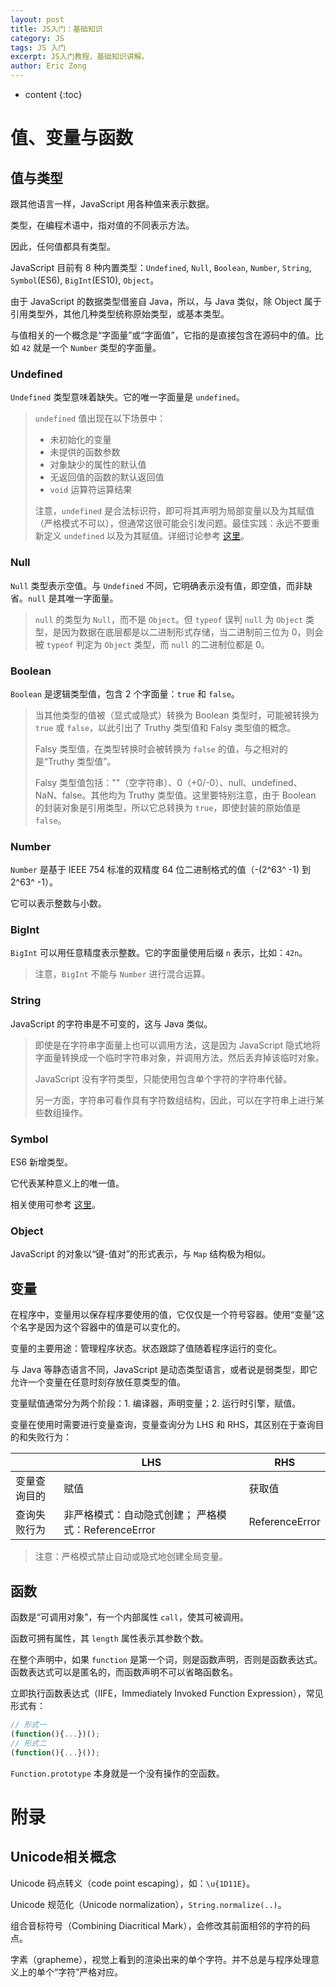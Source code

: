 ```yaml
---
layout: post
title: JS入门：基础知识
category: JS
tags: JS 入门
excerpt: JS入门教程，基础知识讲解。
author: Eric Zong
---
```


* content
{:toc}

# 值、变量与函数

## 值与类型

跟其他语言一样，JavaScript 用各种值来表示数据。

类型，在编程术语中，指对值的不同表示方法。

因此，任何值都具有类型。

JavaScript 目前有 8 种内置类型：`Undefined`, `Null`, `Boolean`, `Number`, `String`,  `Symbol`(ES6), `BigInt`(ES10), `Object`。

由于 JavaScript 的数据类型借鉴自 Java，所以，与 Java 类似，除 Object 属于引用类型外，其他几种类型统称原始类型，或基本类型。

与值相关的一个概念是“字面量”或“字面值”，它指的是直接包含在源码中的值。比如 `42` 就是一个 `Number` 类型的字面量。

### Undefined

`Undefined` 类型意味着缺失。它的唯一字面量是 `undefined`。

> `undefined` 值出现在以下场景中：
>
> * 未初始化的变量
> * 未提供的函数参数
> * 对象缺少的属性的默认值
> * 无返回值的函数的默认返回值
> * `void` 运算符运算结果
>
> 注意，`undefined` 是合法标识符，即可将其声明为局部变量以及为其赋值（严格模式不可以），但通常这很可能会引发问题。最佳实践：永远不要重新定义 `undefined` 以及为其赋值。详细讨论参考 [这里](/posts/js-undefined-identifier.html)。

### Null

`Null` 类型表示空值。与 `Undefined` 不同，它明确表示没有值，即空值，而非缺省。`null` 是其唯一字面量。

> `null` 的类型为 `Null`，而不是 `Object`。但 `typeof` 误判 `null` 为 `Object` 类型，是因为数据在底层都是以二进制形式存储，当二进制前三位为 0，则会被 `typeof` 判定为 `Object` 类型，而 `null` 的二进制位都是 0。

### Boolean

`Boolean` 是逻辑类型值，包含 2 个字面量：`true` 和 `false`。

> 当其他类型的值被（显式或隐式）转换为 Boolean 类型时，可能被转换为 `true` 或 `false`，以此引出了 Truthy 类型值和 Falsy 类型值的概念。
>
> Falsy 类型值，在类型转换时会被转换为 `false` 的值，与之相对的是“Truthy 类型值”。
>
> Falsy 类型值包括：""（空字符串）、0（+0/-0）、null、undefined、NaN、false。其他均为 Truthy 类型值。这里要特别注意，由于 Boolean 的封装对象是引用类型，所以它总转换为 `true`，即使封装的原始值是 `false`。

### Number

`Number` 是基于 IEEE 754 标准的双精度 64 位二进制格式的值（-(2^63^ -1) 到 2^63^ -1）。

它可以表示整数与小数。

### BigInt

`BigInt` 可以用任意精度表示整数。它的字面量使用后缀 `n` 表示，比如：`42n`。

> 注意，`BigInt` 不能与 `Number` 进行混合运算。

### String

JavaScript 的字符串是不可变的，这与 Java 类似。

> 即使是在字符串字面量上也可以调用方法，这是因为 JavaScript 隐式地将字面量转换成一个临时字符串对象，并调用方法，然后丢弃掉该临时对象。
>
> JavaScript 没有字符类型，只能使用包含单个字符的字符串代替。
>
> 另一方面，字符串可看作具有字符数组结构，因此，可以在字符串上进行某些数组操作。

### Symbol

ES6 新增类型。

它代表某种意义上的唯一值。

相关使用可参考 [这里](/references/js-es6-symbol)。

### Object

JavaScript 的对象以“键-值对”的形式表示，与 `Map` 结构极为相似。

## 变量

在程序中，变量用以保存程序要使用的值，它仅仅是一个符号容器。使用“变量”这个名字是因为这个容器中的值是可以变化的。

变量的主要用途：管理程序状态。状态跟踪了值随着程序运行的变化。

与 Java 等静态语言不同，JavaScript 是动态类型语言，或者说是弱类型，即它允许一个变量在任意时刻存放任意类型的值。

变量赋值通常分为两个阶段：1. 编译器，声明变量；2. 运行时引擎，赋值。

变量在使用时需要进行变量查询，变量查询分为 LHS 和 RHS，其区别在于查询目的和失败行为：

|              | LHS                                                 | RHS            |
| ------------ | --------------------------------------------------- | -------------- |
| 变量查询目的 | 赋值                                                | 获取值         |
| 查询失败行为 | 非严格模式：自动隐式创建； 严格模式：ReferenceError | ReferenceError |

> 注意：严格模式禁止自动或隐式地创建全局变量。

## 函数

函数是“可调用对象”，有一个内部属性 `call`，使其可被调用。

函数可拥有属性，其 `length` 属性表示其参数个数。

在整个声明中，如果 `function` 是第一个词，则是函数声明，否则是函数表达式。函数表达式可以是匿名的，而函数声明不可以省略函数名。

立即执行函数表达式（IIFE，Immediately Invoked Function Expression），常见形式有：

```javascript
// 形式一
(function(){...})();
// 形式二
(function(){...}());
```

`Function.prototype` 本身就是一个没有操作的空函数。

# 附录

## Unicode相关概念

Unicode 码点转义（code point escaping），如：`\u{1D11E}`。

Unicode 规范化（Unicode normalization），`String.normalize(..)`。

组合音标符号（Combining Diacritical Mark），会修改其前面相邻的字符的码点。

字素（grapheme），视觉上看到的渲染出来的单个字符。并不总是与程序处理意义上的单个“字符”严格对应。


